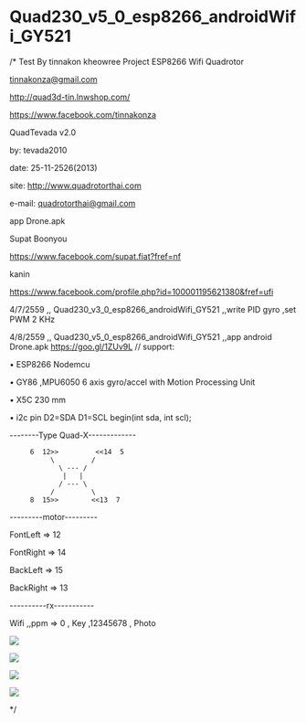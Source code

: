 # Quad230_v5_0_esp8266_androidWifi_GY521

/*
 Test By tinnakon kheowree  Project ESP8266 Wifi Quadrotor
 
 tinnakonza@gmail.com
 
 http://quad3d-tin.lnwshop.com/
 
 https://www.facebook.com/tinnakonza
 
QuadTevada v2.0

by: tevada2010    

date: 25-11-2526(2013)

site: http://www.quadrotorthai.com

e-mail: quadrotorthai@gmail.com

app Drone.apk

Supat Boonyou

https://www.facebook.com/supat.fiat?fref=nf

kanin

https://www.facebook.com/profile.php?id=100001195621380&fref=ufi

 4/7/2559    ,,  Quad230_v3_0_esp8266_androidWifi_GY521  ,,write PID gyro ,set PWM 2 KHz
 
 4/8/2559    ,,  Quad230_v5_0_esp8266_androidWifi_GY521  ,,app android Drone.apk  https://goo.gl/1ZUv9L
                 //
support: 

• ESP8266 Nodemcu

• GY86 ,MPU6050 6 axis gyro/accel with Motion Processing Unit

• X5C 230 mm

• i2c pin D2=SDA D1=SCL begin(int sda, int scl);

--------Type Quad-X-------------      

         6  12>>         <<14  5
              \         / 
                \ --- /
                 |   |
                / --- \
              /         \ 
         8  15>>        <<13  7

---------motor---------

FontLeft  => 12

FontRight => 14

BackLeft  => 15

BackRight => 13

----------rx-----------       

Wifi ,,ppm  => 0 , Key   ,12345678 ,
Photo

![](https://cloud.githubusercontent.com/assets/9403558/21559720/d56221e4-ce83-11e6-893e-803d72c27f4f.png)

![](https://cloud.githubusercontent.com/assets/9403558/21559743/46efdd2e-ce84-11e6-9e16-9972c1d535cd.png)

![](https://cloud.githubusercontent.com/assets/9403558/21559736/226512da-ce84-11e6-8044-5466d2036d8e.jpg)

![](https://cloud.githubusercontent.com/assets/9403558/21559749/66cf755a-ce84-11e6-8781-0745d6169e58.jpg)
           
*/
